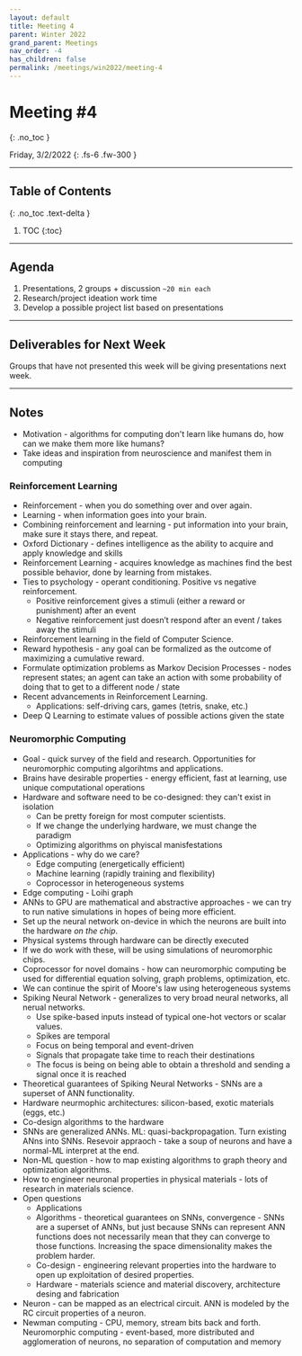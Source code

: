 ```yaml
---
layout: default
title: Meeting 4
parent: Winter 2022
grand_parent: Meetings
nav_order: -4
has_children: false
permalink: /meetings/win2022/meeting-4
---
```


# Meeting #4
{: .no_toc }

Friday, 3/2/2022
{: .fs-6 .fw-300 }

---

## Table of Contents
{: .no_toc .text-delta }

1. TOC
{:toc}

---

## Agenda
1. Presentations, 2 groups + discussion `~20 min each`
2. Research/project ideation work time
3. Develop a possible project list based on presentations


---

## Deliverables for Next Week
Groups that have not presented this week will be giving presentations next week.

---

## Notes
- Motivation - algorithms for computing don't learn like humans do, how can we make them more like humans?
- Take ideas and inspiration from neuroscience and manifest them in computing

### Reinforcement Learning
- Reinforcement - when you do something over and over again.
- Learning - when information goes into your brain.
- Combining reinforcement and learning - put information into your brain, make sure it stays there, and repeat.
- Oxford Dictionary - defines intelligence as the ability to acquire and apply knowledge and skills
- Reinforcement Learning - acquires knowledge as machines find the best possible behavior, done by learning from mistakes. 
- Ties to psychology - operant conditioning. Positive vs negative reinforcement.
  - Positive reinforcement gives a stimuli (either a reward or punishment) after an event
  - Negative reinforcement just doesn’t respond after an event / takes away the stimuli 
- Reinforcement learning in the field of Computer Science.
- Reward hypothesis - any goal can be formalized as the outcome of maximizing a cumulative reward.
- Formulate optimization problems as Markov Decision Processes - nodes represent states; an agent can take an action with some probability of doing that to get to a different node / state
- Recent advancements in Reinforcement Learning. 
  - Applications: self-driving cars, games (tetris, snake, etc.)
- Deep Q Learning to estimate values of possible actions given the state

### Neuromorphic Computing
- Goal - quick survey of the field and research.  Opportunities for neuromorphic computing algorihtms and applications.
- Brains have desirable properties - energy efficient, fast at learning, use unique computational operations
- Hardware and software need to be co-designed: they can't exist in isolation
  - Can be pretty foreign for most computer scientists.
  - If we change the underlying hardware, we must change the paradigm
  - Optimizing algorithms on phyiscal manisfestations
- Applications - why do we care?
  - Edge computing (energetically efficient)
  - Machine learning (rapidly training and flexibility)
  - Coprocessor in heterogeneous systems
- Edge computing - Loihi graph
- ANNs to GPU are mathematical and abstractive approaches - we can try to run native simulations in hopes of being more efficient.
- Set up the neural network on-device in which the neurons are built into the hardware *on the chip*.
- Physical systems through hardware can be directly executed
- If we do work with these, will be using simulations of neuromorphic chips.
- Coprocessor for novel domains - how can neuromorphic computing be used for differential equation solving, graph problems, optimization, etc.
- We can continue the spirit of Moore's law using heterogeneous systems
- Spiking Neural Network - generalizes to very broad neural networks, all nerual networks.
  - Use spike-based inputs instead of typical one-hot vectors or scalar values. 
  - Spikes are temporal
  - Focus on being temporal and event-driven
  - Signals that propagate take time to reach their destinations
  - The focus is being on being able to obtain a threshold and sending a signal once it is reached
- Theoretical guarantees of Spiking Neural Networks - SNNs are a superset of ANN functionality.
- Hardware neurmophic architectures: silicon-based, exotic materials (eggs, etc.)
- Co-design algorithms to the hardware
- SNNs are generalized ANNs. ML: quasi-backpropagation. Turn existing ANns into SNNs. Resevoir appraoch - take a soup of neurons and have a normal-ML interpret at the end.
- Non-ML question - how to map existing algorithms to graph theory and optimization algorithms.
- How to engineer neuronal properties in physical materials - lots of research in materials science. 
- Open questions
  - Applications
  - Algorithms - theoretical guarantees on SNNs, convergence - SNNs are a superset of ANNs, but just because SNNs can represent ANN functions does not necessarily mean that they can converge to those functions. Increasing the space dimensionality makes the problem harder.
  - Co-design - engineering relevant properties into the hardware to open up exploitation of desired properties.
  - Hardware - materials science and material discovery, architecture desing and fabrication
- Neuron - can be mapped as an electrical circuit. ANN is modeled by the RC circuit properties of a neuron. 
- Newman computing - CPU, memory, stream bits back and forth. Neuromorphic computing - event-based, more distributed and agglomeration of neurons, no separation of computation and memory
